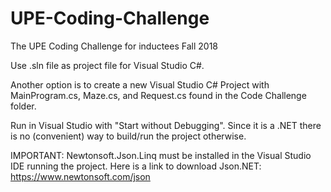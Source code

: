 # UPE-Coding-Challenge
The UPE Coding Challenge for inductees Fall 2018

Use .sln file as project file for Visual Studio C#.

Another option is to create a new Visual Studio C# Project with MainProgram.cs, Maze.cs, and Request.cs found in the Code Challenge folder.

Run in Visual Studio with "Start without Debugging". Since it is a .NET there is no (convenient) way to build/run the project otherwise.

IMPORTANT: Newtonsoft.Json.Linq must be installed in the Visual Studio IDE running the project.
Here is a link to download Json.NET: https://www.newtonsoft.com/json
